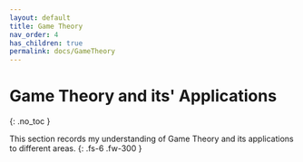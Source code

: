 ```yaml
---
layout: default
title: Game Theory
nav_order: 4
has_children: true
permalink: docs/GameTheory
---
```

# Game Theory and its' Applications

{: .no_toc }

This section records my understanding of Game Theory and its applications to different areas.
{: .fs-6 .fw-300 }